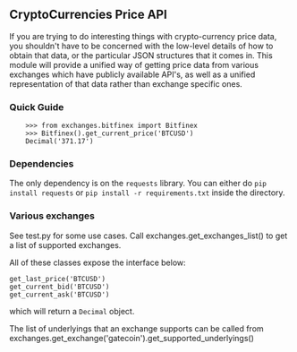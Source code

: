 CryptoCurrencies Price API
----------------------------------------------------------------------

If you are trying to do interesting things with crypto-currency price data,
you shouldn't have to be concerned with the low-level details of how
to obtain that data, or the particular JSON structures that it comes in.
This module will provide a unified way of getting price data from various
exchanges which have publicly available API's, as well as a unified
representation of that data rather than exchange specific ones.

### Quick Guide

        >>> from exchanges.bitfinex import Bitfinex
        >>> Bitfinex().get_current_price('BTCUSD')
        Decimal('371.17')

### Dependencies

The only dependency is on the `requests` library. You can either
do `pip install requests` or `pip install -r requirements.txt` inside the
directory.

### Various exchanges

See test.py for some use cases. Call exchanges.get_exchanges_list() to get a list of supported exchanges.

All of these classes expose the interface below:

    get_last_price('BTCUSD')
    get_current_bid('BTCUSD')
    get_current_ask('BTCUSD')

which will return a `Decimal` object.

The list of underlyings that an exchange supports can be called from exchanges.get_exchange('gatecoin').get_supported_underlyings()
